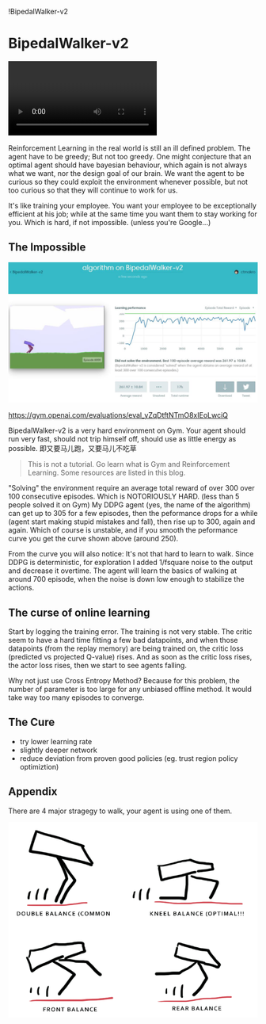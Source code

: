 !BipedalWalker-v2

# BipedalWalker-v2

<video controls loop autoplay src="https://openai-kubernetes-prod-scoreboard.s3.amazonaws.com/v1/evaluations/eval_yZqDtftNTmO8xIEoLwciQ/training_episode_batch_video.mp4"></video>

Reinforcement Learning in the real world is still an ill defined problem. The agent have to be greedy; But not too greedy. One might conjecture that an optimal agent should have bayesian behaviour, which again is not always what we want, nor the design goal of our brain. We want the agent to be curious so they could exploit the environment whenever possible, but not too curious so that they will continue to work for us.

It's like training your employee. You want your employee to be exceptionally efficient at his job; while at the same time you want them to stay working for you. Which is hard, if not impossible. (unless you're Google...)

## The Impossible

![](bipedal1.jpg)

<https://gym.openai.com/evaluations/eval_yZqDtftNTmO8xIEoLwciQ>

BipedalWalker-v2 is a very hard environment on Gym. Your agent should run very fast, should not trip himself off, should use as little energy as possible. 即又要马儿跑，又要马儿不吃草

>This is not a tutorial. Go learn what is Gym and Reinforcement Learning. Some resources are listed in this blog.

"Solving" the environment require an average total reward of over 300 over 100 consecutive episodes. Which is NOTORIOUSLY HARD. (less than 5 people solved it on Gym) My DDPG agent (yes, the name of the algorithm) can get up to 305 for a few episodes, then the peformance drops for a while (agent start making stupid mistakes and fall), then rise up to 300, again and again. Which of course is unstable, and if you smooth the peformance curve you get the curve shown above (around 250).

From the curve you will also notice: It's not that hard to learn to walk. Since DDPG is deterministic, for exploration I added 1/fsquare noise to the output and decrease it overtime. The agent will learn the basics of walking at around 700 episode, when the noise is down low enough to stabilize the actions.

## The curse of online learning

Start by logging the training error. The training is not very stable. The critic seem to have a hard time fitting a few bad datapoints, and when those datapoints (from the replay memory) are being trained on, the critic loss (predicted vs projected Q-value) rises. And as soon as the critic loss rises, the actor loss rises, then we start to see agents falling.

Why not just use Cross Entropy Method? Because for this problem, the number of parameter is too large for any unbiased offline method. It would take way too many episodes to converge.

## The Cure

- try lower learning rate
- slightly deeper network
- reduce deviation from proven good policies (eg. trust region policy optimiztion)

## Appendix

There are 4 major stragegy to walk, your agent is using one of them.

![](bipedal2.png)
